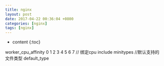 ```yaml
---
title: nginx
layout: post
date: 2017-04-22 00:36:04 +0800
categories: [nginx]
tags: [nginx]
---
```



* content
{:toc}                                                                                                          










worker_cpu_affinity 0 1 2 3 4 5 6 7 // 绑定cpu
include minitypes //默认支持的文件类型
default_type  
